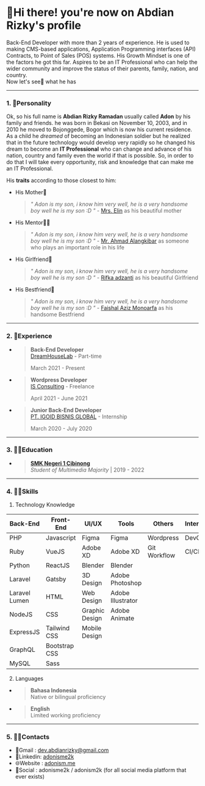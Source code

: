 # 👋Hi there! you're now on Abdian Rizky's profile

Back-End Developer with more than 2 years of experience. He is used to making CMS-based applications, Application Programming interfaces (API) Contracts, to Point of Sales (POS) systems. His Growth Mindset is one of the factors he got this far. Aspires to be an IT Professional who can help the wider community and improve the status of their parents, family, nation, and country. <br> Now let's see👀 what he has

---

### 1. 🧑Personality

Ok, so his full name is **Abdian Rizky Ramadan** usually called **Adon** by his family and friends. he was born in Bekasi on November 10, 2003, and in 2010 he moved to Bojonggede, Bogor which is now his current residence. As a child he _dreamed_ of becoming an Indonesian soldier but he realized that in the future technology would develop very rapidly so he changed his dream to become an **IT Professional** who can change and advance of his nation, country and family even the world if that is possible. So, in order to do that I will take every opportunity, risk and knowledge that can make me an IT Professional. 

His **traits** according to those closest to him:
  - His Mother👵
    > *" Adon is my son, i know him very well, he is a very handsome boy well he is my son :D "* - [Mrs. Elin](mailto:siti.herriyah@gmail.com) as his beautiful mother

  - His Mentor👨‍🏫
    > *" Adon is my son, i know him very well, he is a very handsome boy well he is my son :D "* - [Mr. Ahmad Alangkibar](mailto:alangkibar25@gmail.com) as someone who plays an important role in his life
    > 
  
  - His Girlfriend👧
    > *" Adon is my son, i know him very well, he is a very handsome boy well he is my son :D "* - [Rifka adzanti](mailto:rifka.adzanti@gmail.com) as his beautiful Girlfriend
    > 
  
  - His Bestfriend👦
    > *" Adon is my son, i know him very well, he is a very handsome boy well he is my son :D "* - [Faishal Aziz Monoarfa](mailto:fazizmonoarfa@gmail.com) as his handsome Bestfriend
    > 

---

### 2. 👔Experience
  - > **Back-End Developer** <br>
    > [DreamHouseLab](https://dreamhouselab.com/) - Part-time
    > 
    > March 2021 - Present

  - > **Wordpress Developer** <br>
    > [IS Consulting](https://isconsulting.co.id) - Freelance
    > 
    > April 2021 - June 2021

  - > **Junior Back-End Developer** <br>
    > [PT. IGOID BISNIS GLOBAL](https://www.igoid.co.id/) - Internship
    > 
    > March 2020 - July 2020

---

### 3. 👨‍🎓Education 

  - > **[SMK Negeri 1 Cibinong](https://smkn1cibinong.sch.id/main/)** <br>
    > _Student of Multimedia Majority_ | 2019 - 2022

---

### 4. 🤹‍♂️Skills

1. Technology Knowledge

| Back-End      | Front-End     | UI/UX          | Tools             | Others       | Interest    |
|---------------|---------------|----------------|-------------------|--------------|-------------|
| PHP           | Javascript    | Figma          | Figma             | Wordpress    | DevOps      |
| Ruby          | VueJS         | Adobe XD       | Adobe XD          | Git Workflow | CI/CD       |
| Python        | ReactJS       | Blender        | Blender           |              |             |
| Laravel       | Gatsby        | 3D Design      | Adobe Photoshop   |              |             |
| Laravel Lumen | HTML          | Web Design     | Adobe Illustrator |              |             |
| NodeJS        | CSS           | Graphic Design | Adobe Animate     |              |             |
| ExpressJS     | Tailwind CSS  | Mobile Design  |                   |              |             |
| GraphQL       | Bootstrap CSS |                |                   |              |             |
| MySQL         | Sass          |                |                   |              |             |

2. Languages
  - > **Bahasa Indonesia** <br>
    > Native or bilingual proficiency 
  
  - > **English** <br>
    > Limited working proficiency

---

### 5. 🕵️‍♂️Contacts
- 📧Gmail   : dev.abdianrizky@gmail.com
- 🔗Linkedin: [adonisme2k](https://www.linkedin.com/in/adonisme2k/)
- 🌐Website : [adonism.me](https://adonism.me)
- 🤳Social  : adonisme2k / adonism2k (for all social media platform that ever exists)
